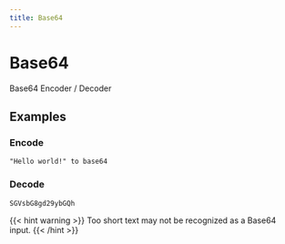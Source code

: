 ```yaml
---
title: Base64
---
```


# Base64

Base64 Encoder / Decoder

## Examples

### Encode

```
"Hello world!" to base64
```

### Decode

```
SGVsbG8gd29ybGQh
```

{{< hint warning >}}
Too short text may not be recognized as a Base64 input.
{{< /hint >}}
